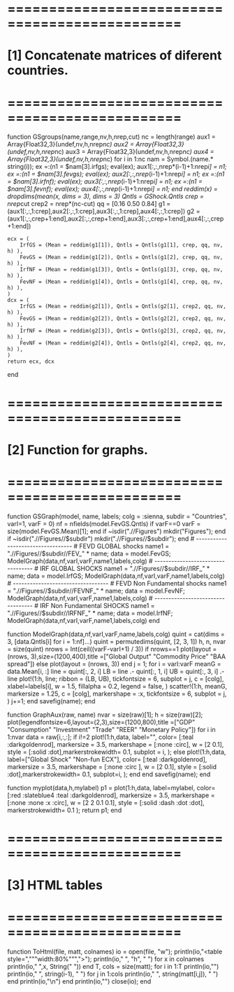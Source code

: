 # ===============================================
# [1] Concatenate matrices of diferent countries.
# ===============================================

function GSgroups(name,range,nv,h,nrep,cut)
	nc = length(range)
	aux1 = Array{Float32,3}(undef,nv,h,nrep*nc)
	aux2 = Array{Float32,3}(undef,nv,h,nrep*nc)
	aux3 = Array{Float32,3}(undef,nv,h,nrep*nc)
	aux4 = Array{Float32,3}(undef,nv,h,nrep*nc)
	for i in 1:nc
		nam = Symbol.(name.* string(i));
		ex =:(n1 = $nam[3].irfgs);	eval(ex);
		aux1[:,:,nrep*(i-1)+1:nrep*i] = n1;
		ex =:(n1 = $nam[3].fevgs); 	eval(ex);
		aux2[:,:,nrep*(i-1)+1:nrep*i] = n1;
		ex =:(n1 = $nam[3].irfnf); 	eval(ex);
		aux3[:,:,nrep*(i-1)+1:nrep*i] = n1;
		ex =:(n1 = $nam[3].fevnf);  eval(ex);
		aux4[:,:,nrep*(i-1)+1:nrep*i] = n1;
	end
	reddim(x) = dropdims(mean(x, dims = 3), dims = 3)
	Qntls  = GShock.Qntls
	crep = nrep*cut
	crep2 = nrep*(nc-cut)
	qq = [0.16 0.50 0.84]
	g1 = (aux1[:,:,1:crep],aux2[:,:,1:crep],aux3[:,:,1:crep],aux4[:,:,1:crep])
	g2 = (aux1[:,:,crep+1:end],aux2[:,:,crep+1:end],aux3[:,:,crep+1:end],aux4[:,:,crep+1:end])

	ecx = (
		IrfGS = (Mean = reddim(g1[1]), Qntls = Qntls(g1[1], crep, qq, nv, h) ),
		FevGS = (Mean = reddim(g1[2]), Qntls = Qntls(g1[2], crep, qq, nv, h) ),
		IrfNF = (Mean = reddim(g1[3]), Qntls = Qntls(g1[3], crep, qq, nv, h) ),
		FevNF = (Mean = reddim(g1[4]), Qntls = Qntls(g1[4], crep, qq, nv, h) ),
	)
	dcx = (
		IrfGS = (Mean = reddim(g2[1]), Qntls = Qntls(g2[1], crep2, qq, nv, h) ),
		FevGS = (Mean = reddim(g2[2]), Qntls = Qntls(g2[2], crep2, qq, nv, h) ),
		IrfNF = (Mean = reddim(g2[3]), Qntls = Qntls(g2[3], crep2, qq, nv, h) ),
		FevNF = (Mean = reddim(g2[4]), Qntls = Qntls(g2[4], crep2, qq, nv, h) ),
	)
	return ecx, dcx
end
# ===============================================
# [2] Function for graphs.
# ===============================================
function GSGraph(model,	name, labels; colg = :sienna, subdir = "Countries", varI=1, varF = 0)
    nf = nfields(model.FevGS.Qntls)
	if varF==0
		varF = size(model.FevGS.Mean)[1];
	end
    if ~isdir(".//Figures")
        mkdir("Figures");
    end
    if ~isdir(".//Figures//$subdir")
        mkdir(".//Figures//$subdir");
    end
    # ----------------------------------
    # FEVD GLOBAL shocks
	name1 = ".//Figures//$subdir//FEV_" * name;
	data  = model.FevGS;
	ModelGraph(data,nf,varI,varF,name1,labels,colg)
	# ----------------------------------
    # IRF GLOBAL SHOCKS
	name1 = ".//Figures//$subdir//IRF_" * name;
	data  = model.IrfGS;
	ModelGraph(data,nf,varI,varF,name1,labels,colg)
	# ----------------------------------
    # FEVD Non Fundamental shocks
	name1 = ".//Figures//$subdir//FEVNF_" * name;
	data  = model.FevNF;
	ModelGraph(data,nf,varI,varF,name1,labels,colg)
	# ----------------------------------
    # IRF Non Fundamental SHOCKS
	name1 = ".//Figures//$subdir//IRFNF_" * name;
	data  = model.IrfNF;
	ModelGraph(data,nf,varI,varF,name1,labels,colg)
end



function ModelGraph(data,nf,varI,varF,name,labels,colg)
	quint = cat(dims = 3, [data.Qntls[i] for i = 1:nf]...)
	quint = permutedims(quint, [2, 3, 1])
	h, n, nvar = size(quint)
	nrows = Int(ceil((varF-varI+1) / 3))
	if nrows==1
		plot(layout = (nrows, 3),size=(1200,400),title =["Global Output" "Commodity Price" "BAA spread"])
	else
		plot(layout = (nrows, 3))
	end
	j = 1;
	for i = varI:varF
		meanG = data.Mean[i, :]
		line  = quint[:, 2, i]
		LB 	  = line .- quint[:, 1, i]
		UB    = quint[:, 3, i] .- line
		plot!(1:h,
			line;
			ribbon = (LB, UB),
			tickfontsize = 6,
			subplot = j,
			c = [colg],
			xlabel=labels[i],
			w = 1.5,
			fillalpha = 0.2,
			legend = false,
		)
		scatter!(1:h,
			meanG,
			markersize = 1.25,
			c = [colg],
			markershape = :x,
			tickfontsize = 6,
			subplot = j,
		)
		j+=1;
	end
	savefig(name);
end

function GraphAux(raw, name)
	nvar = size(raw)[1];
	h    = size(raw)[2];
	plot(legendfontsize=6,layout=(2,3),size=(1200,800),title =["GDP" "Consumption" "Investment" "Trade" "REER" "Monetary Policy"])
	for i in 1:nvar
	        data = raw[i,:,:];
	        if i!=2
	                plot!(1:h,data, label="",
	                        color= [:teal :darkgoldenrod], markersize = 3.5,
	                        markershape = [:none :circ], w = [2 0.1],
	                        style = [:solid :dot],markerstrokewidth= 0.1,
	                        subplot = i,
	                );
	        else
	                plot!(1:h,data, label=["Global Shock" "Non-fun ECX"],
	                        color= [:teal :darkgoldenrod], markersize = 3.5,
	                        markershape = [:none :circ ], w = [2 0.1],
	                        style = [:solid :dot],markerstrokewidth= 0.1,
	                        subplot=i,
	                );
	        end
	end
	savefig(name);
end

function myplot(data,h,mylabel)
	p1 = plot(1:h,data,
        	label=mylabel, color= [:red :slateblue4 :teal :darkgoldenrod],
        	markersize = 3.5, markershape = [:none :none :x :circ],
        	w = [2 2 0.1 0.1], style = [:solid :dash :dot :dot],
        	markerstrokewidth= 0.1
        );
	return p1;
end
# ===============================================
# [3] HTML tables
# ===============================================

function ToHtml(file, matt, colnames)
	io = open(file, "w");
	println(io,"<table style=","""width:80%""",">");
	println(io,"<th> ", "h", " </th>")
	for x in colnames
		println(io,"<th> ",x, String(" </th>"))
	end
	T, cols = size(matt);
	for i in 1:T
		println(io,"<tr>")
		println(io,"<th> ", string(i-1), " </th>")
		for j in 1:cols
			println(io,"<th> ", string(matt[i,j]), " </th>")
		end
		println(io,"\n</tr>")
	end
	println(io,"</table>")
	close(io);
end
